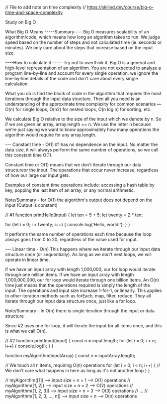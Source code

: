 // File to add note on time complexity
// https://skilled.dev/course/big-o-time-and-space-complexity

Study on Big O 



What Big O Means
-----Summary----
Big O measures scalability of an algorithm/code, which means how long an algorithm takes to run. 
We judge speed based on the number of steps and not calculated time (ie. seconds or minutes).
We only care about the steps that increase based on the input size.

----How to calculate it -----
Try not to overthink it. Big O is a general and high-level representation of an algorithm. You are not expected to analyze a program line-by-line and account for every single operation. we ignore the line-by-line details of the code and don't care about every single calculation.

What you do is find the block of code in the algorithm that requires the most iterations through the input data structure. Then all you need is an understanding of the approximate time complexity for common scenarios — O(n) for single loops, O(n2) for nested loops, O(n log n) for sorting, etc.

We calculate Big O relative to the size of the input which we denote by n. So if we are given an array, array.length == n. We use the letter n because we're just saying we want to know approximately how many operations the algorithm would require for any array.length.

--- Constant time - O(1)
#1 has no dependence on the input. No matter the data size, it will always perform the same number of operations, so we call this constant time O(1). 

Constant time or O(1) means that we don't iterate through our data structureor the input. The operations that occur never increase, regardless of how our large our input gets.

Examples of constant time operations include: accessing a hash table by key, popping the last item of an array, or any normal arithmetic.


Note/Summary - for O(1) the algorithm's output does not depend on the input (Output is constant)

// #1
function printHello(input) {
  let ten = 5 + 5;
  let twenty = 2 * ten;

  for (let i = 0; i < twenty; i++) {
    console.log('Hello, world!');
  }
}

It performs the same number of operations each time because the loop always goes from 0 to 20, regardless of the value used for input.


--- Linear time - O(n) 
This happens where we iterate through our input data structure once (or sequentially). As long as we don't nest loops, we will operate in linear time.

If we have an input array with length 1,000,000, our for loop would iterate through one million items. If we have an input array with length 1,000,000,000, our for loop would iterate through one billion items. An O(n) time just means that the operations required is simply the length of the input. The operations and input size increase 1-for-1, or linearly.
This applies to other iteration methods such as forEach, map, filter, reduce. They all iterate through our input data structure once, just like a for loop.

Note/Summary - In O(n) there is single iteration through the input or data structure

Since #2 uses one for loop, it will iterate the input for all items once, and this is what we call O(n).

// #2
function printInput(input) {
  const n = input.length;
  for (let i = 0; i < n; i++) {
    console.log(i);
  }
}

function myAlgorithm(inputArray) {
  const n = inputArray.length;

  // We touch all n items, requiring O(n) operations
  for (let i = 0; i < n; i++) {
    // We don't care what happens in here as long as it's not another loop
  }
}

// myAlgorithm([1])  -->  input size = n = 1  -->  O(1) operations
// myAlgorithm([1, 2])  -->  input size = n = 2  -->  O(2) operations
// myAlgorithm([1, 2, 3])  -->  input size = n = 3  -->  O(3) operations
// ...
// myAlgorithm([1, 2, 3, ..., n])  -->  input size = n  -->  O(n) operations
